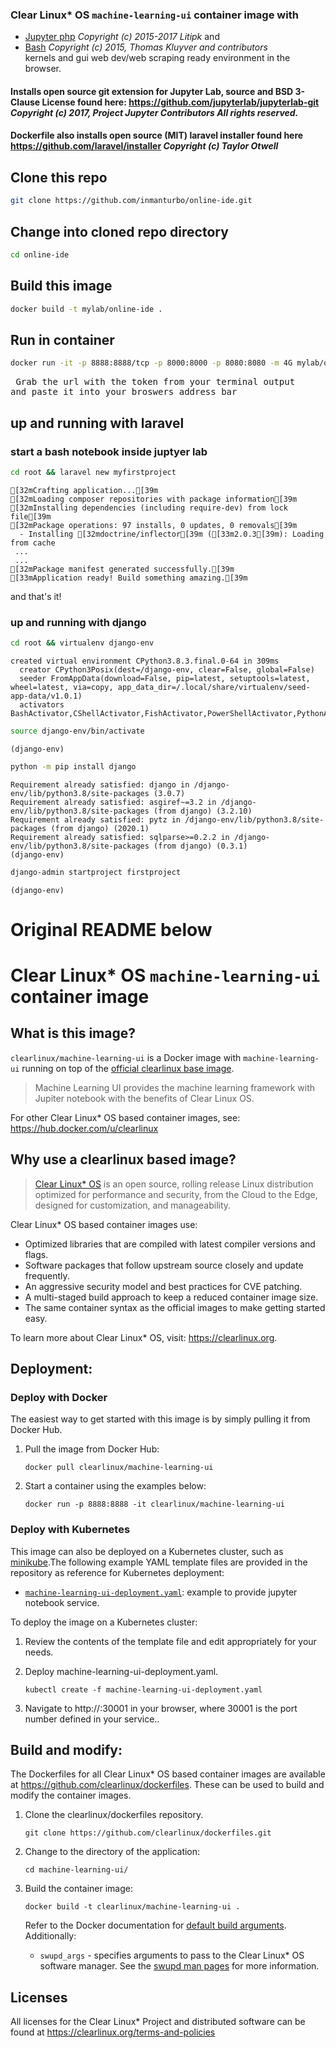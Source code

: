 ### Clear Linux* OS `machine-learning-ui` container image with
- [Jupyter php](https://litipk.github.io/Jupyter-PHP-Installer/) *Copyright (c) 2015-2017 Litipk* and 
- [Bash](https://github.com/takluyver/bash_kernel) *Copyright (c) 2015, Thomas Kluyver and contributors*  
kernels and gui web dev/web scraping ready environment in the browser. 

#### Installs open source git extension for Jupyter Lab, source and BSD 3-Clause License found here: https://github.com/jupyterlab/jupyterlab-git *Copyright (c) 2017, Project Jupyter Contributors All rights reserved.*
#### Dockerfile also installs open source (MIT) laravel installer found here https://github.com/laravel/installer *Copyright (c) Taylor Otwell*

## Clone this repo

```bash
git clone https://github.com/inmanturbo/online-ide.git
```

## Change into cloned repo directory
```bash
cd online-ide
```
## Build this image
```bash
docker build -t mylab/online-ide .
```
## Run in container
```bash
docker run -it -p 8888:8888/tcp -p 8000:8000 -p 8080:8080 -m 4G mylab/online-ide
```
<pre> Grab the url with the token from your terminal output 
and paste it into your broswers address bar </pre>

## up and running with laravel
### start a bash notebook inside juptyer lab

```bash
cd root && laravel new myfirstproject
```

    [32mCrafting application...[39m
    [32mLoading composer repositories with package information[39m
    [32mInstalling dependencies (including require-dev) from lock file[39m
    [32mPackage operations: 97 installs, 0 updates, 0 removals[39m
      - Installing [32mdoctrine/inflector[39m ([33m2.0.3[39m): Loading from cache
     ...
     ...
    [32mPackage manifest generated successfully.[39m
    [33mApplication ready! Build something amazing.[39m


and that's it!

### up and running with django
```bash
cd root && virtualenv django-env
```

    created virtual environment CPython3.8.3.final.0-64 in 309ms
      creator CPython3Posix(dest=/django-env, clear=False, global=False)
      seeder FromAppData(download=False, pip=latest, setuptools=latest, wheel=latest, via=copy, app_data_dir=/.local/share/virtualenv/seed-app-data/v1.0.1)
      activators BashActivator,CShellActivator,FishActivator,PowerShellActivator,PythonActivator,XonshActivator



```bash
source django-env/bin/activate
```

    (django-env) 


```bash
python -m pip install django
```

    Requirement already satisfied: django in /django-env/lib/python3.8/site-packages (3.0.7)
    Requirement already satisfied: asgiref~=3.2 in /django-env/lib/python3.8/site-packages (from django) (3.2.10)
    Requirement already satisfied: pytz in /django-env/lib/python3.8/site-packages (from django) (2020.1)
    Requirement already satisfied: sqlparse>=0.2.2 in /django-env/lib/python3.8/site-packages (from django) (0.3.1)
    (django-env) 


```bash
django-admin startproject firstproject
```

    (django-env) 



# Original README below

# Clear Linux* OS `machine-learning-ui` container image

<!-- Required -->
## What is this image?

`clearlinux/machine-learning-ui` is a Docker image with `machine-learning-ui` running on top of the
[official clearlinux base image](https://hub.docker.com/_/clearlinux). 

<!-- application introduction -->
> Machine Learning UI provides the machine learning framework with Jupiter notebook with the 
> benefits of Clear Linux OS.

For other Clear Linux* OS
based container images, see: https://hub.docker.com/u/clearlinux

## Why use a clearlinux based image?

<!-- CL introduction -->
> [Clear Linux* OS](https://clearlinux.org/) is an open source, rolling release
> Linux distribution optimized for performance and security, from the Cloud to
> the Edge, designed for customization, and manageability.

Clear Linux* OS based container images use:
* Optimized libraries that are compiled with latest compiler versions and
  flags.
* Software packages that follow upstream source closely and update frequently.
* An aggressive security model and best practices for CVE patching.
* A multi-staged build approach to keep a reduced container image size.
* The same container syntax as the official images to make getting started
  easy. 

To learn more about Clear Linux* OS, visit: https://clearlinux.org.

<!-- Required -->
## Deployment:

### Deploy with Docker
The easiest way to get started with this image is by simply pulling it from
Docker Hub. 

1. Pull the image from Docker Hub: 
    ```
    docker pull clearlinux/machine-learning-ui
    ```

2. Start a container using the examples below:

    ```
    docker run -p 8888:8888 -it clearlinux/machine-learning-ui
    ```
    
<!-- Optional -->
### Deploy with Kubernetes
This image can also be deployed on a Kubernetes cluster, such as
[minikube](https://kubernetes.io/docs/setup/learning-environment/minikube/).The
following example YAML template files are provided in the repository as
reference for Kubernetes deployment:

   * [`machine-learning-ui-deployment.yaml`](https://github.com/clearlinux/dockerfiles/blob/master/machine-learning-ui/machine-learning-ui-deployment.yaml):
     example to provide jupyter notebook service.

To deploy the image on a Kubernetes cluster:

1. Review the contents of the template file and edit appropriately for your needs.

2. Deploy machine-learning-ui-deployment.yaml.
    ```
    kubectl create -f machine-learning-ui-deployment.yaml
    ```

3. Navigate to http://<nodeip>:30001 in your browser, where 30001 is the port number defined in your service..

<!-- Required -->
## Build and modify:

The Dockerfiles for all Clear Linux* OS based container images are available at
https://github.com/clearlinux/dockerfiles. These can be used to build and
modify the container images.

1. Clone the clearlinux/dockerfiles repository.
    ```
    git clone https://github.com/clearlinux/dockerfiles.git
    ```

2. Change to the directory of the application:
    ```
    cd machine-learning-ui/
    ```

3. Build the container image:
    ```
    docker build -t clearlinux/machine-learning-ui .
    ```

   Refer to the Docker documentation for [default build arguments](https://docs.docker.com/engine/reference/builder/#arg).
   Additionally:
   
   - `swupd_args` - specifies arguments to pass to the Clear Linux* OS software
     manager. See the [swupd man pages](https://github.com/clearlinux/swupd-client/blob/master/docs/swupd.1.rst#options)
     for more information.

<!-- Required -->
## Licenses

All licenses for the Clear Linux* Project and distributed software can be found
at https://clearlinux.org/terms-and-policies
